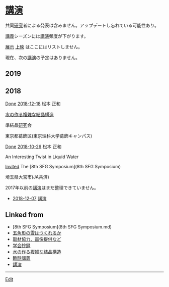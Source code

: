 ---
---
# [講演](講演)

共同[研究](研究)者による発表は含みません。アップデートし忘れている可能性あり。

[講義](講義)シーズンには[講演](講演)頻度が下がります。

[展示](展示) [上映](上映) はここにはリストしません。

現在、次の[講演](講演)の予定はありません。



## 2019





## 2018



[Done](Done) 
[2018-12-18](2018-12-18) 
松本 正和

[水の作る複雑な結晶構造](水の作る複雑な結晶構造)

準結晶[研究](研究)会

東京都葛飾区(東京理科大学葛飾キャンパス)



[Done](Done) 
[2018-10-26](2018-10-26) 
松本 正和

An Interesting Twist in Liquid Water

[Invited](Invited) 
The [8th SFG Symposium](8th SFG Symposium)

埼玉県大宮市(JA共済)







2017年以前の[講演](講演)はまだ整理できていません。




* [2018-12-07](2018-12-07)  [講演](講演) 


## Linked from

* [8th SFG Symposium](8th SFG Symposium.md)
* [五角形の雪はつくれるか](五角形の雪はつくれるか.md)
* [取材協力、画像提供など](取材協力、画像提供など.md)
* [学会抄録](学会抄録.md)
* [水の作る複雑な結晶構造](水の作る複雑な結晶構造.md)
* [臨時講義](臨時講義.md)
* [講演](講演.md)


----
[Edit](https://github.com/vitroid/vitroid.github.io/edit/master/MD/講演.md)
